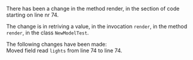 There has been a change in the method render, in the section of code starting on line nr 74.
  
The change is in retriving a value, in the invocation ```render```, in the method ```render```, in the class ```NewModelTest```.
  
The following changes have been made:  
Moved field read ```lights``` from line 74 to line 74.  
